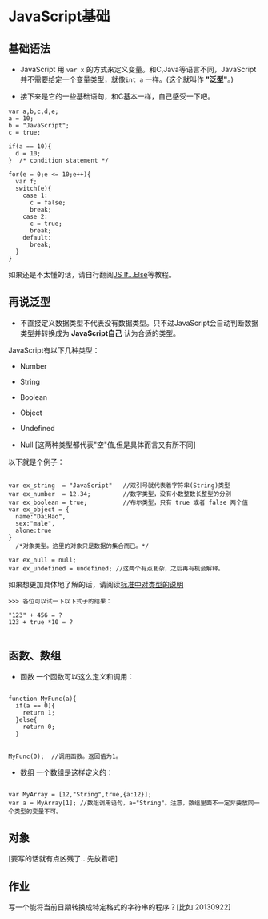 # JavaScript基础


## 基础语法

- JavaScript 用 `var x` 的方式来定义变量。和C,Java等语言不同，JavaScript 并不需要给定一个变量类型，就像`int a` 一样。(这个就叫作 __"泛型"__。)

- 接下来是它的一些基础语句，和C基本一样，自己感受一下吧。

```
var a,b,c,d,e;
a = 10;
b = "JavaScript";
c = true;

if(a == 10){
  d = 10;
}  /* condition statement */

for(e = 0;e <= 10;e++){
  var f;
  switch(e){
    case 1:
      c = false;
      break;
    case 2:
      c = true;
      break;
    default:
      break;
  }
}

```

如果还是不太懂的话，请自行翻阅[JS If...Else](http://www.w3school.com.cn/js/js_if_else.asp)等教程。


## 再说泛型

- 不直接定义数据类型不代表没有数据类型。只不过JavaScript会自动判断数据类型并转换成为 __JavaScript自己__ 认为合适的类型。

JavaScript有以下几种类型：
 - Number
 - String 
 - Boolean
 - Object

 - Undefined
 - Null       [这两种类型都代表"空"值,但是具体而言又有所不同]

以下就是个例子：

```

var ex_string  = "JavaScript"   //双引号就代表着字符串(String)类型
var ex_number  = 12.34;         //数字类型，没有小数整数长整型的分别
var ex_boolean = true;          //布尔类型，只有 true 或者 false 两个值
var ex_object = {
  name:"DaiHao",
  sex:"male",
  alone:true
}                             
  /*对象类型。这里的对象只是数据的集合而已。*/

var ex_null = null;
var ex_undefined = undefined; //这两个有点复杂，之后再有机会解释。
```

如果想更加具体地了解的话，请阅读[标准中对类型的说明](http://www.ecma-international.org/ecma-262/5.1/#sec-8)

```
>>> 各位可以试一下以下式子的结果：

"123" + 456 = ?
123 + true *10 = ?
    
```


## 函数、数组

- 函数
  一个函数可以这么定义和调用：

```

function MyFunc(a){
  if(a == 0){
    return 1;
  }else{
    return 0;
  }


MyFunc(0);  //调用函数。返回值为1。

```

- 数组
  一个数组是这样定义的：

```

var MyArray = [12,"String",true,{a:12}];
var a = MyArray[1]; //数姐调用语句，a="String"。注意，数组里面不一定非要放同一个类型的变量不可。

```

## 对象
[要写的话就有点凶残了...先放着吧]

## 作业

写一个能将当前日期转换成特定格式的字符串的程序？[比如:20130922] 
